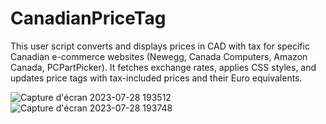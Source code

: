 # CanadianPriceTag
This user script converts and displays prices in CAD with tax for specific Canadian e-commerce websites (Newegg, Canada Computers, Amazon Canada, PCPartPicker). It fetches exchange rates, applies CSS styles, and updates price tags with tax-included prices and their Euro equivalents.


![Capture d'écran 2023-07-28 193512](https://github.com/N3ars/CanadianPriceTag/assets/41067116/722695aa-40f8-4f98-b10b-14aa7b2e5207)
![Capture d'écran 2023-07-28 193748](https://github.com/N3ars/CanadianPriceTag/assets/41067116/c80f9265-b7af-4578-a653-cf3ded1d087a)

